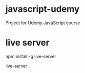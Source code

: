 # javascript-udemy
Project for Udemy JavaScript course

# live server
npm install -g live-server

live-server .
